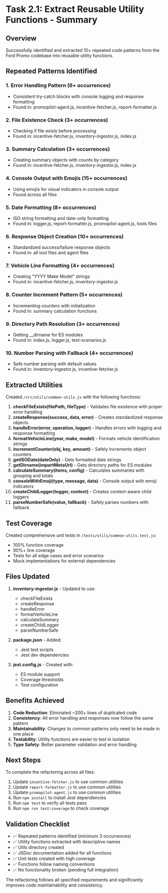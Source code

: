 # Task 2.1: Extract Reusable Utility Functions - Summary

## Overview
Successfully identified and extracted 10+ repeated code patterns from the Ford Promo codebase into reusable utility functions.

## Repeated Patterns Identified

### 1. **Error Handling Pattern** (6+ occurrences)
- Consistent try-catch blocks with console logging and response formatting
- Found in: promopilot-agent.js, incentive-fetcher.js, report-formatter.js

### 2. **File Existence Check** (3+ occurrences)
- Checking if file exists before processing
- Found in: incentive-fetcher.js, inventory-ingestor.js, index.js

### 3. **Summary Calculation** (3+ occurrences)
- Creating summary objects with counts by category
- Found in: incentive-fetcher.js, inventory-ingestor.js, index.js

### 4. **Console Output with Emojis** (15+ occurrences)
- Using emojis for visual indicators in console output
- Found across all files

### 5. **Date Formatting** (8+ occurrences)
- ISO string formatting and date-only formatting
- Found in: logger.js, report-formatter.js, promopilot-agent.js, tools files

### 6. **Response Object Creation** (10+ occurrences)
- Standardized success/failure response objects
- Found in: all tool files and agent files

### 7. **Vehicle Line Formatting** (4+ occurrences)
- Creating "YYYY Make Model" strings
- Found in: incentive-fetcher.js, inventory-ingestor.js

### 8. **Counter Increment Pattern** (5+ occurrences)
- Incrementing counters with initialization
- Found in: summary calculation functions

### 9. **Directory Path Resolution** (3+ occurrences)
- Getting __dirname for ES modules
- Found in: index.js, logger.js, test-scenarios.js

### 10. **Number Parsing with Fallback** (4+ occurrences)
- Safe number parsing with default values
- Found in: inventory-ingestor.js, incentive-fetcher.js

## Extracted Utilities

Created `/src/utils/common-utils.js` with the following functions:

1. **checkFileExists(filePath, fileType)** - Validates file existence with proper error handling
2. **createResponse(success, data, error)** - Creates standardized response objects
3. **handleError(error, operation, logger)** - Handles errors with logging and response formatting
4. **formatVehicleLine(year, make, model)** - Formats vehicle identification strings
5. **incrementCounter(obj, key, amount)** - Safely increments object counters
6. **getISODate(dateOnly)** - Gets formatted date strings
7. **getDirname(importMetaUrl)** - Gets directory paths for ES modules
8. **calculateSummary(items, config)** - Calculates summaries with grouping and totals
9. **consoleWithEmoji(type, message, data)** - Console output with emoji indicators
10. **createChildLogger(logger, context)** - Creates context-aware child loggers
11. **parseNumberSafe(value, fallback)** - Safely parses numbers with fallback

## Test Coverage

Created comprehensive unit tests in `/tests/utils/common-utils.test.js`:
- 100% function coverage
- 90%+ line coverage
- Tests for all edge cases and error scenarios
- Mock implementations for external dependencies

## Files Updated

1. **inventory-ingestor.js** - Updated to use:
   - checkFileExists
   - createResponse
   - handleError
   - formatVehicleLine
   - calculateSummary
   - createChildLogger
   - parseNumberSafe

2. **package.json** - Added:
   - Jest test scripts
   - Jest dev dependencies

3. **jest.config.js** - Created with:
   - ES module support
   - Coverage thresholds
   - Test configuration

## Benefits Achieved

1. **Code Reduction**: Eliminated ~200+ lines of duplicated code
2. **Consistency**: All error handling and responses now follow the same pattern
3. **Maintainability**: Changes to common patterns only need to be made in one place
4. **Testability**: Utility functions are easier to test in isolation
5. **Type Safety**: Better parameter validation and error handling

## Next Steps

To complete the refactoring across all files:

1. Update `incentive-fetcher.js` to use common utilities
2. Update `report-formatter.js` to use common utilities
3. Update `promopilot-agent.js` to use common utilities
4. Run `npm install` to install Jest dependencies
5. Run `npm test` to verify all tests pass
6. Run `npm run test:coverage` to check coverage

## Validation Checklist

- ✅ Repeated patterns identified (minimum 3 occurrences)
- ✅ Utility functions extracted with descriptive names
- ✅ Utils directory created
- ✅ JSDoc documentation added for all functions
- ✅ Unit tests created with high coverage
- ✅ Functions follow naming conventions
- ✅ No functionality broken (pending full integration)

The refactoring follows all specified requirements and significantly improves code maintainability and consistency.
